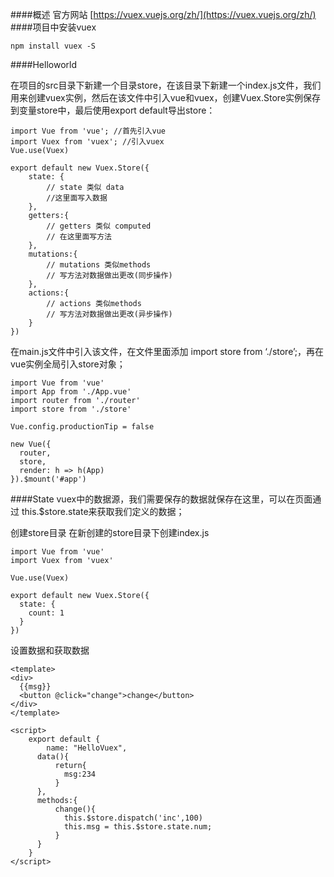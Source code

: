 ####概述
官方网站
[https://vuex.vuejs.org/zh/](https://vuex.vuejs.org/zh/)
####项目中安装vuex
```
npm install vuex -S
```
####Helloworld

在项目的src目录下新建一个目录store，在该目录下新建一个index.js文件，我们用来创建vuex实例，然后在该文件中引入vue和vuex，创建Vuex.Store实例保存到变量store中，最后使用export default导出store：
```
import Vue from 'vue'; //首先引入vue
import Vuex from 'vuex'; //引入vuex
Vue.use(Vuex) 

export default new Vuex.Store({
    state: { 
        // state 类似 data
        //这里面写入数据
    },
    getters:{ 
        // getters 类似 computed 
        // 在这里面写方法
    },
    mutations:{ 
        // mutations 类似methods
        // 写方法对数据做出更改(同步操作)
    },
    actions:{
        // actions 类似methods
        // 写方法对数据做出更改(异步操作)
    }
})

```

 在main.js文件中引入该文件，在文件里面添加 import store from ‘./store’;，再在vue实例全局引入store对象；
```
import Vue from 'vue'
import App from './App.vue'
import router from './router'
import store from './store'

Vue.config.productionTip = false

new Vue({
  router,
  store,
  render: h => h(App)
}).$mount('#app')

```
####State
vuex中的数据源，我们需要保存的数据就保存在这里，可以在页面通过 this.$store.state来获取我们定义的数据；

创建store目录 在新创建的store目录下创建index.js
```
import Vue from 'vue'
import Vuex from 'vuex'

Vue.use(Vuex)

export default new Vuex.Store({
  state: {
    count: 1
  }
})
```
设置数据和获取数据
```
<template>
<div>
  {{msg}}
  <button @click="change">change</button>
</div>
</template>

<script>
    export default {
        name: "HelloVuex",
      data(){
          return{
            msg:234
          }
      },
      methods:{
          change(){
            this.$store.dispatch('inc',100)
            this.msg = this.$store.state.num;
          }
      }
    }
</script>
```
